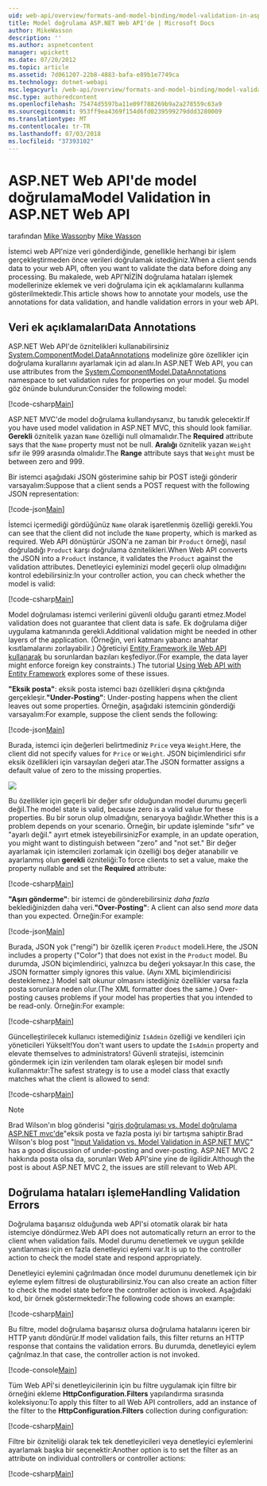 ```yaml
---
uid: web-api/overview/formats-and-model-binding/model-validation-in-aspnet-web-api
title: Model doğrulama ASP.NET Web API'de | Microsoft Docs
author: MikeWasson
description: ''
ms.author: aspnetcontent
manager: wpickett
ms.date: 07/20/2012
ms.topic: article
ms.assetid: 7d061207-22b8-4883-bafa-e89b1e7749ca
ms.technology: dotnet-webapi
msc.legacyurl: /web-api/overview/formats-and-model-binding/model-validation-in-aspnet-web-api
msc.type: authoredcontent
ms.openlocfilehash: 75474d5597ba11e09f788269b9a2a278559c63a9
ms.sourcegitcommit: 953ff9ea4369f154d6fd0239599279ddd3280009
ms.translationtype: MT
ms.contentlocale: tr-TR
ms.lasthandoff: 07/03/2018
ms.locfileid: "37393102"
---
```

<a name="model-validation-in-aspnet-web-api"></a><span data-ttu-id="950dd-102">ASP.NET Web API'de model doğrulama</span><span class="sxs-lookup"><span data-stu-id="950dd-102">Model Validation in ASP.NET Web API</span></span>
====================
<span data-ttu-id="950dd-103">tarafından [Mike Wasson](https://github.com/MikeWasson)</span><span class="sxs-lookup"><span data-stu-id="950dd-103">by [Mike Wasson](https://github.com/MikeWasson)</span></span>

<span data-ttu-id="950dd-104">İstemci web API'nize veri gönderdiğinde, genellikle herhangi bir işlem gerçekleştirmeden önce verileri doğrulamak istediğiniz.</span><span class="sxs-lookup"><span data-stu-id="950dd-104">When a client sends data to your web API, often you want to validate the data before doing any processing.</span></span> <span data-ttu-id="950dd-105">Bu makalede, web API'NİZİN doğrulama hataları işlemek modellerinize eklemek ve veri doğrulama için ek açıklamalarını kullanma gösterilmektedir.</span><span class="sxs-lookup"><span data-stu-id="950dd-105">This article shows how to annotate your models, use the annotations for data validation, and handle validation errors in your web API.</span></span>

## <a name="data-annotations"></a><span data-ttu-id="950dd-106">Veri ek açıklamaları</span><span class="sxs-lookup"><span data-stu-id="950dd-106">Data Annotations</span></span>

<span data-ttu-id="950dd-107">ASP.NET Web API'de öznitelikleri kullanabilirsiniz [System.ComponentModel.DataAnnotations](/dotnet/api/system.componentmodel.dataannotations) modelinize göre özellikler için doğrulama kurallarını ayarlamak için ad alanı.</span><span class="sxs-lookup"><span data-stu-id="950dd-107">In ASP.NET Web API, you can use attributes from the [System.ComponentModel.DataAnnotations](/dotnet/api/system.componentmodel.dataannotations) namespace to set validation rules for properties on your model.</span></span> <span data-ttu-id="950dd-108">Şu model göz önünde bulundurun:</span><span class="sxs-lookup"><span data-stu-id="950dd-108">Consider the following model:</span></span>

[!code-csharp[Main](model-validation-in-aspnet-web-api/samples/sample1.cs)]

<span data-ttu-id="950dd-109">ASP.NET MVC'de model doğrulama kullandıysanız, bu tanıdık gelecektir.</span><span class="sxs-lookup"><span data-stu-id="950dd-109">If you have used model validation in ASP.NET MVC, this should look familiar.</span></span> <span data-ttu-id="950dd-110">**Gerekli** öznitelik yazan `Name` özelliği null olmamalıdır.</span><span class="sxs-lookup"><span data-stu-id="950dd-110">The **Required** attribute says that the `Name` property must not be null.</span></span> <span data-ttu-id="950dd-111">**Aralığı** öznitelik yazan `Weight` sıfır ile 999 arasında olmalıdır.</span><span class="sxs-lookup"><span data-stu-id="950dd-111">The **Range** attribute says that `Weight` must be between zero and 999.</span></span>

<span data-ttu-id="950dd-112">Bir istemci aşağıdaki JSON gösterimine sahip bir POST isteği gönderir varsayalım:</span><span class="sxs-lookup"><span data-stu-id="950dd-112">Suppose that a client sends a POST request with the following JSON representation:</span></span>

[!code-json[Main](model-validation-in-aspnet-web-api/samples/sample2.json)]

<span data-ttu-id="950dd-113">İstemci içermediği gördüğünüz `Name` olarak işaretlenmiş özelliği gerekli.</span><span class="sxs-lookup"><span data-stu-id="950dd-113">You can see that the client did not include the `Name` property, which is marked as required.</span></span> <span data-ttu-id="950dd-114">Web API dönüştürür JSON'a ne zaman bir `Product` örneği, nasıl doğruladığı `Product` karşı doğrulama öznitelikleri.</span><span class="sxs-lookup"><span data-stu-id="950dd-114">When Web API converts the JSON into a `Product` instance, it validates the `Product` against the validation attributes.</span></span> <span data-ttu-id="950dd-115">Denetleyici eyleminizi model geçerli olup olmadığını kontrol edebilirsiniz:</span><span class="sxs-lookup"><span data-stu-id="950dd-115">In your controller action, you can check whether the model is valid:</span></span>

[!code-csharp[Main](model-validation-in-aspnet-web-api/samples/sample3.cs)]

<span data-ttu-id="950dd-116">Model doğrulaması istemci verilerini güvenli olduğu garanti etmez.</span><span class="sxs-lookup"><span data-stu-id="950dd-116">Model validation does not guarantee that client data is safe.</span></span> <span data-ttu-id="950dd-117">Ek doğrulama diğer uygulama katmanında gerekli.</span><span class="sxs-lookup"><span data-stu-id="950dd-117">Additional validation might be needed in other layers of the application.</span></span> <span data-ttu-id="950dd-118">(Örneğin, veri katmanı yabancı anahtar kısıtlamalarını zorlayabilir.) Öğreticiyi [Entity Framework ile Web API kullanarak](../data/using-web-api-with-entity-framework/part-1.md) bu sorunlardan bazıları keşfediyor.</span><span class="sxs-lookup"><span data-stu-id="950dd-118">(For example, the data layer might enforce foreign key constraints.) The tutorial [Using Web API with Entity Framework](../data/using-web-api-with-entity-framework/part-1.md) explores some of these issues.</span></span>

<span data-ttu-id="950dd-119">**"Eksik posta"**: eksik posta istemci bazı özellikleri dışına çıktığında gerçekleşir.</span><span class="sxs-lookup"><span data-stu-id="950dd-119">**"Under-Posting"**: Under-posting happens when the client leaves out some properties.</span></span> <span data-ttu-id="950dd-120">Örneğin, aşağıdaki istemcinin gönderdiği varsayalım:</span><span class="sxs-lookup"><span data-stu-id="950dd-120">For example, suppose the client sends the following:</span></span>

[!code-json[Main](model-validation-in-aspnet-web-api/samples/sample4.json)]

<span data-ttu-id="950dd-121">Burada, istemci için değerleri belirtmediniz `Price` veya `Weight`.</span><span class="sxs-lookup"><span data-stu-id="950dd-121">Here, the client did not specify values for `Price` or `Weight`.</span></span> <span data-ttu-id="950dd-122">JSON biçimlendirici sıfır eksik özellikleri için varsayılan değeri atar.</span><span class="sxs-lookup"><span data-stu-id="950dd-122">The JSON formatter assigns a default value of zero to the missing properties.</span></span>

![](model-validation-in-aspnet-web-api/_static/image1.png)

<span data-ttu-id="950dd-123">Bu özellikler için geçerli bir değer sıfır olduğundan model durumu geçerli değil.</span><span class="sxs-lookup"><span data-stu-id="950dd-123">The model state is valid, because zero is a valid value for these properties.</span></span> <span data-ttu-id="950dd-124">Bu bir sorun olup olmadığını, senaryoya bağlıdır.</span><span class="sxs-lookup"><span data-stu-id="950dd-124">Whether this is a problem depends on your scenario.</span></span> <span data-ttu-id="950dd-125">Örneğin, bir update işleminde "sıfır" ve "ayarlı değil." ayırt etmek isteyebilirsiniz</span><span class="sxs-lookup"><span data-stu-id="950dd-125">For example, in an update operation, you might want to distinguish between "zero" and "not set."</span></span> <span data-ttu-id="950dd-126">Bir değer ayarlamak için istemcileri zorlamak için özelliği boş değer atanabilir ve ayarlanmış olun **gerekli** özniteliği:</span><span class="sxs-lookup"><span data-stu-id="950dd-126">To force clients to set a value, make the property nullable and set the **Required** attribute:</span></span>

[!code-csharp[Main](model-validation-in-aspnet-web-api/samples/sample5.cs?highlight=1-2)]

<span data-ttu-id="950dd-127">**"Aşırı gönderme"**: bir istemci de gönderebilirsiniz *daha fazla* beklediğinizden daha veri.</span><span class="sxs-lookup"><span data-stu-id="950dd-127">**"Over-Posting"**: A client can also send *more* data than you expected.</span></span> <span data-ttu-id="950dd-128">Örneğin:</span><span class="sxs-lookup"><span data-stu-id="950dd-128">For example:</span></span>

[!code-json[Main](model-validation-in-aspnet-web-api/samples/sample6.json)]

<span data-ttu-id="950dd-129">Burada, JSON yok ("rengi") bir özellik içeren `Product` modeli.</span><span class="sxs-lookup"><span data-stu-id="950dd-129">Here, the JSON includes a property ("Color") that does not exist in the `Product` model.</span></span> <span data-ttu-id="950dd-130">Bu durumda, JSON biçimlendirici, yalnızca bu değeri yoksayar.</span><span class="sxs-lookup"><span data-stu-id="950dd-130">In this case, the JSON formatter simply ignores this value.</span></span> <span data-ttu-id="950dd-131">(Aynı XML biçimlendiricisi desteklemez.) Model salt okunur olmasını istediğiniz özellikler varsa fazla posta sorunlara neden olur.</span><span class="sxs-lookup"><span data-stu-id="950dd-131">(The XML formatter does the same.) Over-posting causes problems if your model has properties that you intended to be read-only.</span></span> <span data-ttu-id="950dd-132">Örneğin:</span><span class="sxs-lookup"><span data-stu-id="950dd-132">For example:</span></span>

[!code-csharp[Main](model-validation-in-aspnet-web-api/samples/sample7.cs)]

<span data-ttu-id="950dd-133">Güncelleştirilecek kullanıcı istemediğiniz `IsAdmin` özelliği ve kendileri için yöneticileri Yükselt!</span><span class="sxs-lookup"><span data-stu-id="950dd-133">You don't want users to update the `IsAdmin` property and elevate themselves to administrators!</span></span> <span data-ttu-id="950dd-134">Güvenli stratejisi, istemcinin göndermek için izin verilenden tam olarak eşleşen bir model sınıfı kullanmaktır:</span><span class="sxs-lookup"><span data-stu-id="950dd-134">The safest strategy is to use a model class that exactly matches what the client is allowed to send:</span></span>

[!code-csharp[Main](model-validation-in-aspnet-web-api/samples/sample8.cs)]

> [!NOTE]
> <span data-ttu-id="950dd-135">Brad Wilson'ın blog gönderisi "[giriş doğrulaması vs. Model doğrulama ASP.NET mvc'de](http://bradwilson.typepad.com/blog/2010/01/input-validation-vs-model-validation-in-aspnet-mvc.html)"eksik posta ve fazla posta iyi bir tartışma sahiptir.</span><span class="sxs-lookup"><span data-stu-id="950dd-135">Brad Wilson's blog post "[Input Validation vs. Model Validation in ASP.NET MVC](http://bradwilson.typepad.com/blog/2010/01/input-validation-vs-model-validation-in-aspnet-mvc.html)" has a good discussion of under-posting and over-posting.</span></span> <span data-ttu-id="950dd-136">ASP.NET MVC 2 hakkında posta olsa da, sorunları Web API'sine yine de ilgilidir.</span><span class="sxs-lookup"><span data-stu-id="950dd-136">Although the post is about ASP.NET MVC 2, the issues are still relevant to Web API.</span></span>


## <a name="handling-validation-errors"></a><span data-ttu-id="950dd-137">Doğrulama hataları işleme</span><span class="sxs-lookup"><span data-stu-id="950dd-137">Handling Validation Errors</span></span>

<span data-ttu-id="950dd-138">Doğrulama başarısız olduğunda web API'si otomatik olarak bir hata istemciye döndürmez.</span><span class="sxs-lookup"><span data-stu-id="950dd-138">Web API does not automatically return an error to the client when validation fails.</span></span> <span data-ttu-id="950dd-139">Model durumu denetlemek ve uygun şekilde yanıtlanması için en fazla denetleyici eylemi var.</span><span class="sxs-lookup"><span data-stu-id="950dd-139">It is up to the controller action to check the model state and respond appropriately.</span></span>

<span data-ttu-id="950dd-140">Denetleyici eylemini çağrılmadan önce model durumunu denetlemek için bir eyleme eylem filtresi de oluşturabilirsiniz.</span><span class="sxs-lookup"><span data-stu-id="950dd-140">You can also create an action filter to check the model state before the controller action is invoked.</span></span> <span data-ttu-id="950dd-141">Aşağıdaki kod, bir örnek göstermektedir:</span><span class="sxs-lookup"><span data-stu-id="950dd-141">The following code shows an example:</span></span>

[!code-csharp[Main](model-validation-in-aspnet-web-api/samples/sample9.cs)]

<span data-ttu-id="950dd-142">Bu filtre, model doğrulama başarısız olursa doğrulama hatalarını içeren bir HTTP yanıtı döndürür.</span><span class="sxs-lookup"><span data-stu-id="950dd-142">If model validation fails, this filter returns an HTTP response that contains the validation errors.</span></span> <span data-ttu-id="950dd-143">Bu durumda, denetleyici eylem çağrılmaz.</span><span class="sxs-lookup"><span data-stu-id="950dd-143">In that case, the controller action is not invoked.</span></span>

[!code-console[Main](model-validation-in-aspnet-web-api/samples/sample10.cmd)]

<span data-ttu-id="950dd-144">Tüm Web APİ'si denetleyicilerinin için bu filtre uygulamak için filtre bir örneğini ekleme **HttpConfiguration.Filters** yapılandırma sırasında koleksiyonu:</span><span class="sxs-lookup"><span data-stu-id="950dd-144">To apply this filter to all Web API controllers, add an instance of the filter to the **HttpConfiguration.Filters** collection during configuration:</span></span>

[!code-csharp[Main](model-validation-in-aspnet-web-api/samples/sample11.cs)]

<span data-ttu-id="950dd-145">Filtre bir özniteliği olarak tek tek denetleyicileri veya denetleyici eylemlerini ayarlamak başka bir seçenektir:</span><span class="sxs-lookup"><span data-stu-id="950dd-145">Another option is to set the filter as an attribute on individual controllers or controller actions:</span></span>

[!code-csharp[Main](model-validation-in-aspnet-web-api/samples/sample12.cs)]

